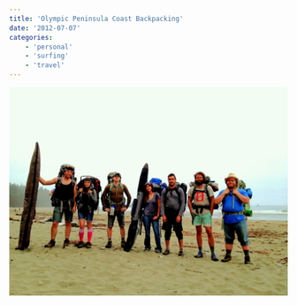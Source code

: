 ```yaml
---
title: 'Olympic Peninsula Coast Backpacking'
date: '2012-07-07'
categories:
    - 'personal'
    - 'surfing'
    - 'travel'
---
```


![2012 Group Photo](./olympic-peninsula-coast-backpacking.webp)
